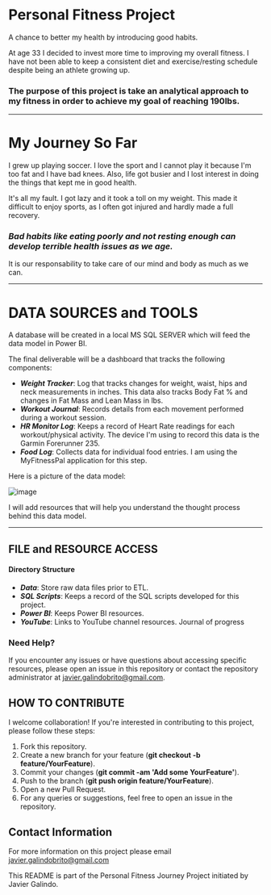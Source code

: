 # Personal Fitness Project
A chance to better my health by introducing good habits.

At age 33 I decided to invest more time to improving my overall fitness. I have not been able to keep a consistent diet and exercise/resting schedule despite being an athlete growing up.

### **The purpose of this project is take an analytical approach to my fitness in order to achieve my goal of reaching 190lbs.**

_________________________________________________________________

# My Journey So Far
I grew up playing soccer. I love the sport and I cannot play it because I'm too fat and I have bad knees. Also, life got busier and I lost interest in doing the things that kept me in good health.

It's all my fault. I got lazy and it took a toll on my weight. This made it difficult to enjoy sports, as I often got injured and hardly made a full recovery. 

### **_Bad habits like eating poorly and not resting enough can develop terrible health issues as we age._**

It is our responsability to take care of our mind and body as much as we can.
_________________________________________________________________

# DATA SOURCES and TOOLS
A database will be created in a local MS SQL SERVER which will feed the data model in Power BI. 

The final deliverable will be a dashboard that tracks the following components:
- **_Weight Tracker_**: Log that tracks changes for weight, waist, hips and neck measurements in inches. This data also tracks Body Fat % and changes in Fat Mass and Lean Mass in lbs.
- **_Workout Journal_**: Records details from each movement performed during a workout session.
- **_HR Monitor Log_**: Keeps a record of Heart Rate readings for each workout/physical activity. The device I'm using to record this data is the Garmin Forerunner 235.
- **_Food Log_**: Collects data for individual food entries. I am using the MyFitnessPal application for this step.

Here is a picture of the data model:

![image](https://github.com/user-attachments/assets/30282d25-e987-497d-85c9-437f955de649)

I will add resources that will help you understand the thought process behind this data model.
_________________________________________________________________

## FILE and RESOURCE ACCESS

#### Directory Structure
- **_Data_**: Store raw data files prior to ETL.
- **_SQL Scripts_**: Keeps a record of the SQL scripts developed for this project.
- **_Power BI_**: Keeps Power BI resources.
- **_YouTube_**: Links to YouTube channel resources. Journal of progress

### Need Help?
If you encounter any issues or have questions about accessing specific resources, please open an issue in this repository or contact the repository administrator at javier.galindobrito@gmail.com.

## HOW TO CONTRIBUTE
I welcome collaboration! If you're interested in contributing to this project, please follow these steps:

1. Fork this repository.
1. Create a new branch for your feature (**git checkout -b feature/YourFeature**).
1. Commit your changes (**git commit -am 'Add some YourFeature'**).
1. Push to the branch (**git push origin feature/YourFeature**).
1. Open a new Pull Request.
1. For any queries or suggestions, feel free to open an issue in the repository.

## Contact Information
For more information on this project please email javier.galindobrito@gmail.com

This README is part of the Personal Fitness Journey Project initiated by Javier Galindo.
